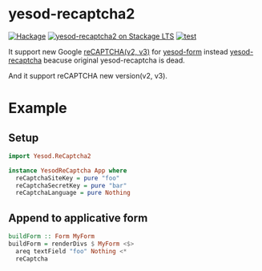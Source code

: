 # yesod-recaptcha2

[![Hackage](https://img.shields.io/hackage/v/yesod-recaptcha2.svg)](https://hackage.haskell.org/package/yesod-recaptcha2)
[![yesod-recaptcha2 on Stackage LTS](http://stackage.org/package/yesod-recaptcha2/badge/lts)](http://stackage.org/lts/package/yesod-recaptcha2)
[![test](https://github.com/ncaq/yesod-recaptcha2/actions/workflows/test.yml/badge.svg)](https://github.com/ncaq/yesod-recaptcha2/actions/workflows/test.yml)

It support new Google [reCAPTCHA(v2, v3)](https://www.google.com/recaptcha/about/) for [yesod-form](https://hackage.haskell.org/package/yesod-form) instead [yesod-recaptcha](https://hackage.haskell.org/package/yesod-recaptcha) beacuse original yesod-recaptcha is dead.

And it support reCAPTCHA new version(v2, v3).

# Example

## Setup

~~~hs
import Yesod.ReCaptcha2
~~~

~~~hs
instance YesodReCaptcha App where
  reCaptchaSiteKey = pure "foo"
  reCaptchaSecretKey = pure "bar"
  reCaptchaLanguage = pure Nothing
~~~

## Append to applicative form

~~~hs
buildForm :: Form MyForm
buildForm = renderDivs $ MyForm <$>
  areq textField "foo" Nothing <*
  reCaptcha
~~~
